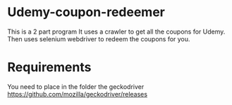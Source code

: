 # Udemy-coupon-redeemer

This is a 2 part program
It uses a crawler to get all the coupons for Udemy.
Then uses selenium webdriver to redeem the coupons for you.

# Requirements

You need to place in the folder the geckodriver
https://github.com/mozilla/geckodriver/releases
